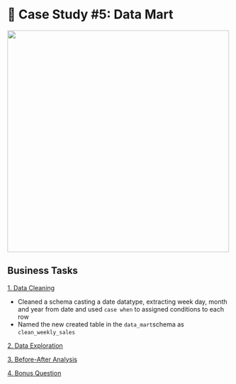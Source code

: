 # 🏦 Case Study #5: Data Mart
<img src="https://8weeksqlchallenge.com/images/case-study-designs/5.png" width="500" height="500">

## Business Tasks

[1. Data Cleaning](https://github.com/toludoyin/8-week-sql-challenge/blob/main/Case-Study-%235-Data-Mart/1-Data-Cleansing-Steps.sql)
* Cleaned a schema casting a date datatype, extracting week day, month and year from date and used ```case when``` to assigned conditions to each row
* Named the new created table in the ```data_mart```schema as ```clean_weekly_sales```

[2. Data Exploration](https://github.com/toludoyin/8-week-sql-challenge/blob/main/Case-Study-%235-Data-Mart/2-Data-Exploration.sql)

[3. Before-After Analysis](https://github.com/toludoyin/8-week-sql-challenge/blob/main/Case-Study-%235-Data-Mart/3-Before-After-Analysis.sql)

[4. Bonus Question](https://github.com/toludoyin/8-week-sql-challenge/blob/main/Case-Study-%235-Data-Mart/4-Bonus-Question.sql)